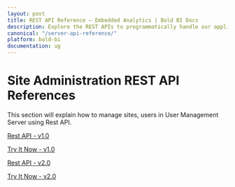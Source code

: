 ```yaml
---
layout: post
title: REST API Reference – Embedded Analytics | Bold BI Docs
description: Explore the REST APIs to programmatically handle our application server operations. It lets you access the functionality behind the resources on your site.
canonical: "/server-api-reference/"
platform: bold-bi
documentation: ug
---
```


# Site Administration REST API References

This section will explain how to manage sites, users in User Management Server using Rest API.

[Rest API - v1.0](https://help.boldbi.com/embedded-bi/rest-api-reference/site-administration/v1.0/api-reference/)

[Try It Now - v1.0](https://help.boldbi.com/embedded-bi/rest-api-reference/site-administration/v1.0/try-it-now/)

[Rest API - v2.0](https://help.boldbi.com/embedded-bi/rest-api-reference/site-administration/v2.0/api-reference/)

[Try It Now - v2.0](https://help.boldbi.com/embedded-bi/rest-api-reference/site-administration/v2.0/try-it-now/)